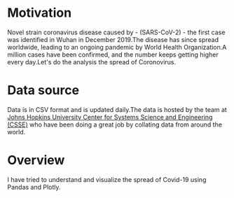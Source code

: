 # Motivation
Novel strain coronavirus disease caused by - (SARS-CoV-2) - the first case was identified in Wuhan in December 2019.The disease has since spread worldwide, leading to an ongoing pandemic by World Health Organization.A million cases have been confirmed, and the number keeps getting higher every day.Let's do the analysis the spread of Coronovirus.
# Data source
Data is in CSV format and is updated daily.The data is hosted by the team at <a href="https://github.com/CSSEGISandData">Johns Hopkins University Center for Systems Science and Engineering (CSSE)</a> who have been doing a great job by collating data from around the world.
# Overview
I have tried to understand and visualize the spread of Covid-19 using Pandas and Plotly.
